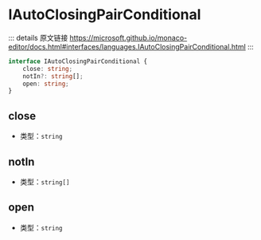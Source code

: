 # IAutoClosingPairConditional
        
::: details 原文链接
https://microsoft.github.io/monaco-editor/docs.html#interfaces/languages.IAutoClosingPairConditional.html
:::

```ts
interface IAutoClosingPairConditional {
    close: string;
    notIn?: string[];
    open: string;
}
```

## close
- 类型：`string`
## notIn
- 类型：`string[]`
## open
- 类型：`string`